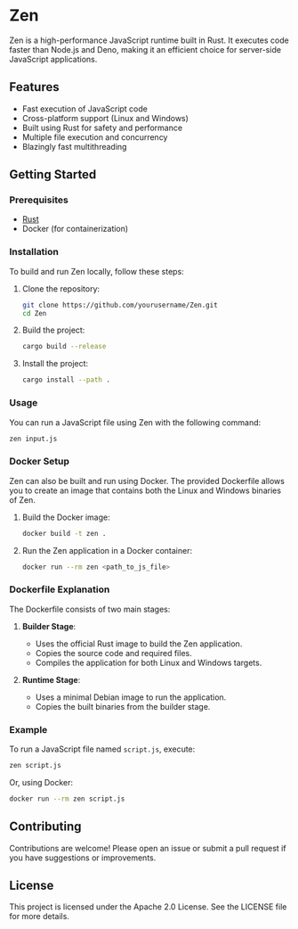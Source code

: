 # Zen

Zen is a high-performance JavaScript runtime built in Rust. It executes code faster than Node.js and Deno, making it an efficient choice for server-side JavaScript applications.

## Features

- Fast execution of JavaScript code
- Cross-platform support (Linux and Windows)
- Built using Rust for safety and performance
- Multiple file execution and concurrency
- Blazingly fast multithreading

## Getting Started

### Prerequisites

- [Rust](https://www.rust-lang.org/tools/install)
- Docker (for containerization)

### Installation

To build and run Zen locally, follow these steps:

1. Clone the repository:

   ```bash
   git clone https://github.com/yourusername/Zen.git
   cd Zen
   ```

2. Build the project:

   ```bash
   cargo build --release
   ```

3. Install the project:
    ```bash
    cargo install --path .
    ```

### Usage

You can run a JavaScript file using Zen with the following command:

```bash
zen input.js
```

### Docker Setup

Zen can also be built and run using Docker. The provided Dockerfile allows you to create an image that contains both the Linux and Windows binaries of Zen.

1. Build the Docker image:

   ```bash
   docker build -t zen .
   ```

2. Run the Zen application in a Docker container:

   ```bash
   docker run --rm zen <path_to_js_file>
   ```

### Dockerfile Explanation

The Dockerfile consists of two main stages:

1. **Builder Stage**: 
   - Uses the official Rust image to build the Zen application.
   - Copies the source code and required files.
   - Compiles the application for both Linux and Windows targets.

2. **Runtime Stage**: 
   - Uses a minimal Debian image to run the application.
   - Copies the built binaries from the builder stage.

### Example

To run a JavaScript file named `script.js`, execute:

```bash
zen script.js
```

Or, using Docker:

```bash
docker run --rm zen script.js
```

## Contributing

Contributions are welcome! Please open an issue or submit a pull request if you have suggestions or improvements.

## License

This project is licensed under the Apache 2.0 License. See the LICENSE file for more details.